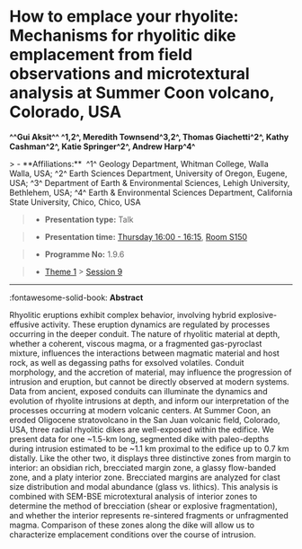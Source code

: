 # How to emplace your rhyolite: Mechanisms for rhyolitic dike emplacement from field observations and microtextural analysis at Summer Coon volcano, Colorado, USA

**^^Gui Aksit^^ ^1,2^, Meredith Townsend^3,2^, Thomas Giachetti^2^, Kathy Cashman^2^, Katie Springer^2^, Andrew Harp^4^**

<!-- more -->> - **Affiliations:**  ^1^ Geology Department, Whitman College, Walla Walla, USA; ^2^ Earth Sciences Department, University of Oregon, Eugene, USA; ^3^ Department of Earth & Environmental Sciences, Lehigh University, Bethlehem, USA; ^4^ Earth & Environmental Sciences Department, California State University, Chico, Chico, USA

> - **Presentation type:** Talk

> - **Presentation time:** [Thursday 16:00 - 16:15](../sessions_comparison.md#__tabbed_3_1), [Room S150](../maps_venue.md#__tabbed_1_2)

> - **Programme No:** 1.9.6

> - [Theme 1](../theme1.md) > [Session 9](../sessions/session-1-9.md)

--- 

:fontawesome-solid-book: **Abstract**

Rhyolitic eruptions exhibit complex behavior, involving hybrid explosive-effusive activity. These eruption dynamics are regulated by processes occurring in the deeper conduit. The nature of rhyolitic material at depth, whether a coherent, viscous magma, or a fragmented gas-pyroclast mixture, influences the interactions between magmatic material and host rock, as well as degassing paths for exsolved volatiles. Conduit morphology, and the accretion of material, may influence the progression of intrusion and eruption, but cannot be directly observed at modern systems. Data from ancient, exposed conduits can illuminate the dynamics and evolution of rhyolite intrusions at depth, and inform our interpretation of the processes occurring at modern volcanic centers.
At Summer Coon, an eroded Oligocene stratovolcano in the San Juan volcanic field, Colorado, USA, three radial rhyolitic dikes are well-exposed within the edifice. We present data for one ~1.5-km long, segmented dike with paleo-depths during intrusion estimated to be ~1.1 km proximal to the edifice up to 0.7 km distally. Like the other two, it displays three distinctive zones from margin to interior: an obsidian rich, brecciated margin zone, a glassy flow-banded zone, and a platy interior zone. Brecciated margins are analyzed for clast size distribution and modal abundance (glass vs. lithics). This analysis is combined with SEM-BSE microtextural analysis of interior zones to determine the method of brecciation (shear or explosive fragmentation), and whether the interior represents re-sintered fragments or unfragmented magma. Comparison of these zones along the dike will allow us to characterize emplacement conditions over the course of intrusion.

